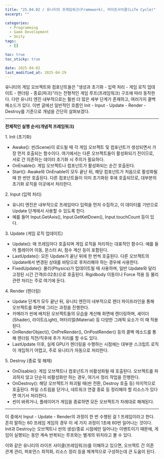 ```yaml
---
title: "25.04.02 / 유니티의 프레임워크(Framework), 라이프사이클(Life Cycle)"
excerpt: ""

categories:
  - Programming
  - Game Development
  - Unity
tags:
  - []

toc: true
toc_sticky: true

date: 2025-04-02
last_modified_at: 2025-04-29
---
```


유니티의 게임 오브젝트와 컴포넌트들은 "생성과 초기화 - 입력 처리 - 게임 로직 업데이트 - 렌더링 - 종료(파괴)"라는 전형적인 게임 루프(프레임워크) 구조에 따라 동작한다. 다만 유니티 엔진 내부적으로는 훨씬 더 많은 세부 단계가 존재하고, 여러가지 콜백 메소드가 있다. 이번 글에선 일반적인 흐름인 Init - Input - Update - Render - Destroy를 기준으로 개념을 간단히 살펴보겠다.

---

**전체적인 실행 순서(개념적 프레임워크)**

1\. Init (초기화)

- Awake(): 씬(Scene)이 로드될 때 각 게임 오브젝트 및 컴포넌트가 생성되면서 가장 먼저 호출되는 함수이다. 여기에서는 다른 오브젝트들이 활성화되기 전이므로, 서로 간 의존하는 데이터 초기화 시 주의가 필요하다.
- OnEnable(): 게임 오브젝트나 컴포넌트가 활성화되는 순간 호출된다.
- Start(): Awake와 OnEnable이 모두 끝난 뒤, 해당 컴포넌트가 처음으로 활성화될 때 한 번만 호출된다. 다른 컴포넌트들이 이미 초기화된 후에 호출되므로, 대부분의 초기화 로직을 이곳에서 처리한다.

2\. Input (입력 처리)

- 유니티 엔진은 내부적으로 프레임마다 입력을 먼저 수집하고, 이 데이터를 기반으로 Update 단계에서 사용할 수 있도록 한다.
- 예를 들어 Input.GetAxis(), Input.GetKetDown(), Input.touchCount 등이 있다.

3\. Update (게임 로직 업데이트)

- Update(): 매 프레임마다 호출되며 게임 로직을 처리하는 대표적인 함수다. 예를 들어 플레이어 이동, 몬스터 AI, 점수 계산 등이 포함된다.
- LastUpdate(): 모든 Update가 끝난 뒤에 한 번씩 호출된다. 다른 오브젝트의 Update에서 변경된 상태를 바탕으로 후처리해야 하는 경우에 사용한다.
- FixedUpdate(): 물리(Physics)가 업데이트될 때 사용하며, 일반 Update와 달리 고정된 시간 간격(0.02초)으로 호출된다. Rigidbody 이동이나 Force 적용 등 물리 관련 처리는 주로 여기에 둔다.

4\. Render (렌더링)

- Update 단계가 모두 끝난 뒤, 유니티 엔진이 내부적으로 렌더 파이프라인을 통해 오브젝트를 화면에 그리는 과정을 진행한다.
- 카메라가 씬에 배치된 오브젝트들의 모습을 계산해 화면에 렌더링하며, 셰이더(Shader), 라이트(Light), 머터리얼(Material) 등 다양한 그래픽 요소가 이 때 적용된다.
- OnRenderObject(), OnPreRender(), OnPostRender() 등의 콜벡 메소드를 통해 렌더링 직전/직후에 추가 처리를 할 수도 있다.
- LastUpdate 이후, 실제 GPU가 렌더링을 수행하는 시점에는 대부분 스크립트 로직이 개입하기 어렵고, 주로 유니티가 자동으로 처리한다.

5\. Destroy (종료 및 해제)

- OnDisable(): 게임 오브젝트나 컴포넌트가 비활성화될 때 호출된다. 오브젝트를 파괴하지 않고 단순히 비활성화만 하는 경우, 여기서 정리 작업을 진행한다.
- OnDestroy(): 해당 오브젝트가 파괴될 때(씬 전환, Destroy 호출 등) 마지막으로 호출된다. 파일 스트림을 닫거나, 네트워크 연결 종료 등 정리해야 할 리소스가 있다면 여기서 처리한다.
- 씬이 바뀌거나, 플레이어가 게임을 종료하면 모든 오브젝트가 차례대로 해제된다.

---

이 중에서 Input - Update - Render의 과정이 한 번 수행된 걸 1 프레임이라고 한다. 흔히 말하는 60 프레임 게임의 경우 이 세 가지 과정이 1초에 60번 일어나는 것이다. Init과 Destroy는 오브젝트나 씬의 생성/종료 시점에만 일어나는 이벤트이기 때문에, 게임이 실행되는 동안 계속 반복되는 루프와는 별개의 위치라고 볼 수 있다.

이와 같은 유니티의 라이프 사이클(프레임워크)를 이해하고 있으면, 오브젝트 간 의존 관계 관리, 퍼포먼스 최적화, 리소스 정리 등을 체계적으로 구성하는데 큰 도움이 된다.

